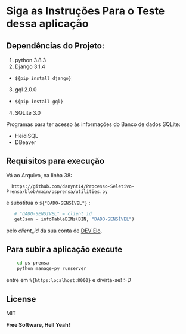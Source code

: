 # Siga as Instruções Para o Teste dessa aplicação

## Dependências do Projeto:

 1. python 3.8.3
 2. Django 3.1.4
 - `${pip install django}`
 3. gql 2.0.0
 - `${pip install gql}`
 4. SQLite 3.0

Programas para ter acesso às informações do Banco de dados SQLite:
- HeidiSQL
- DBeaver

## Requisitos para execução 

Vá ao Arquivo, na linha 38: 
``` 
  https://github.com/danynt14/Processo-Seletivo-Prensa/blob/main/psprensa/utilities.py
````
e substitua o `${"DADO-SENSÍVEL"}` : 

```py
   # "DADO-SENSÍVEL" = client_id
   getJson = infoTableBINs(BIN, "DADO-SENSÍVEL") 
````
pelo _client_id_ da sua conta de [DEV Elo](dev.elo.com.br).

## Para subir a aplicação execute

```sh
    cd ps-prensa
    python manage-py runserver
```

entre em `%{https:localhost:8000}` e divirta-se! :-D

License
----

MIT


**Free Software, Hell Yeah!**
